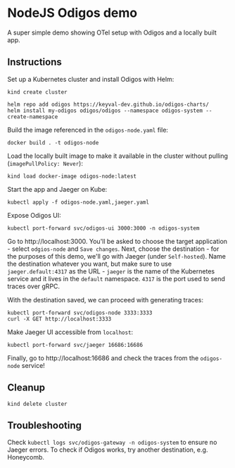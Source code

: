 # NodeJS Odigos demo

A super simple demo showing OTel setup with Odigos and a locally built app.

## Instructions
Set up a Kubernetes cluster and install Odigos with Helm:
```
kind create cluster

helm repo add odigos https://keyval-dev.github.io/odigos-charts/
helm install my-odigos odigos/odigos --namespace odigos-system --create-namespace
```

Build the image referenced in the `odigos-node.yaml` file:
```
docker build . -t odigos-node
```

Load the locally built image to make it available in the cluster without pulling (`imagePullPolicy: Never`):
```
kind load docker-image odigos-node:latest
```

Start the app and Jaeger on Kube:
```
kubectl apply -f odigos-node.yaml,jaeger.yaml
```

Expose Odigos UI:
```
kubectl port-forward svc/odigos-ui 3000:3000 -n odigos-system
```

Go to http://localhost:3000. You'll be asked to choose the target application - select `odgios-node` and `Save changes`. Next, choose the destination - for the purposes of this demo, we'll go with Jaeger (under `Self-hosted`). Name the destination whatever you want, but make sure to use `jaeger.default:4317` as the URL - `jaeger` is the name of the Kubernetes service and it lives in the `default` namespace. `4317` is the port used to send traces over gRPC.

With the destination saved, we can proceed with generating traces:
```
kubectl port-forward svc/odigos-node 3333:3333
curl -X GET http://localhost:3333
```

Make Jaeger UI accessible from `localhost`:
```
kubectl port-forward svc/jaeger 16686:16686
```

Finally, go to http://localhost:16686 and check the traces from the `odigos-node` service!

## Cleanup

```
kind delete cluster
```

## Troubleshooting

Check `kubectl logs svc/odigos-gateway -n odigos-system` to ensure no Jaeger errors.
To check if Odigos works, try another destination, e.g. Honeycomb.
